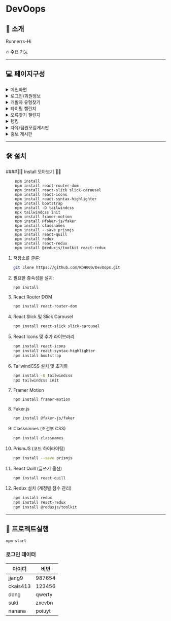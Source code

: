  # DevOops

## 🔅 소개

Runnerrs-Hi

🔥 주요 기능



---

<!--
## 🧾 목차
- [소개](#소개)
- [페이지 구성](#페이지구성)
- [설치](#설치)
- [프로젝트 실행](#사용-방법)

--- -->

## 💻 페이지구성

  <details>
    <summary> 메인화면</summary>
    <img src="https://github.com/user-attachments/assets/59dd073d-efff-4107-8d3b-41ba93599187" alt="메인" width="80%">
   
  </details>

  <details>
    <summary>로그인/회원정보</summary>
    <img src="https://github.com/user-attachments/assets/442acb3c-ee48-493b-8f7b-e82f6c0daf08" alt="로그인화면" width="80%">
    <img src="https://github.com/user-attachments/assets/d7aa64bc-a30e-4eca-b584-5a00a4010bc6" alt="회원가입" width="80%">

  </details>
  <details>
    <summary>개발자 유형찾기</summary>
    <img src="https://github.com/user-attachments/assets/0867ef13-d096-46b6-a9cf-fd06fb3941a6" alt="유형테스트1" width="80%">
<img src="https://github.com/user-attachments/assets/830d2d3a-2ea1-4fe3-8dc3-ba3d991f3b80" alt="유형테스트2" width="80%">
<img src="https://github.com/user-attachments/assets/9b8057aa-1423-409b-b8b2-26fc5d0d26f5" alt="유형테스트3" width="80%">
    
  </details>
  
  <details>
    <summary>타이핑 캘린지</summary>
    <img src="https://github.com/user-attachments/assets/3a3822e0-4b6f-45a7-be04-f6edce0ef8d2" alt="타이핑챌린지" width="80%">
    
  </details>
  <details>
    <summary>오류찾기 챌린지</summary>
    <img src="https://github.com/user-attachments/assets/d728a84a-c9ce-481e-9927-b9e8b22a991d" alt="오류찾기챌린지" width="80%">

  </details>
  <details>
    <summary>랭킹</summary>
     
  <img src="https://github.com/user-attachments/assets/55adc89d-c5f3-4d80-ba7c-ddbad5bde661" alt="랭킹" width="80%">

  </details>
  <details>
    <summary>자유/팀원모집게시판</summary>
 <img src="https://github.com/user-attachments/assets/a2fa1154-7f71-4998-93ea-ccd9d8bf9d05" alt="글쓰기" width="80%">
  <img src="https://github.com/user-attachments/assets/47b7cd6b-6333-423e-b7c6-148790c62bd7" alt="팀원모집" width="80%">  
      
  <img src="https://github.com/user-attachments/assets/3767bf02-070b-4438-9325-f9b1e739eb12" alt="게시판" width="80%">
  <img src="https://github.com/user-attachments/assets/1bbfe784-1b4f-47aa-a9b2-ec3a7ae36002" alt="글보기" width="80%">

  </details>
   <details>
    <summary>홍보 게시판</summary>
    <img src="https://github.com/user-attachments/assets/4fe956fb-e868-40b4-ad40-0d748baf5cf1" alt="홍보게시판" width="80%">

  </details>

---

## 🛠️ 설치

####🚨🚨 Install 모아보기 🚨🚨

```
    npm install
    npm install react-router-dom
    npm install react-slick slick-carousel
    npm install react-icons
    npm install react-syntax-highlighter
    npm install bootstrap
    npm install -D tailwindcss
    npx tailwindcss init
    npm install framer-motion
    npm install @faker-js/faker
    npm install classnames
    npm install --save prismjs
    npm install react-quill
    npm install redux
    npm install react-redux
    npm install @reduxjs/toolkit react-redux
```

1. 저장소를 클론:
   ```bash
   git clone https://github.com/KDH000/DevOops.git
   ```
2. 필요한 종속성을 설치:
   ```bash
   npm install
   ```
3. React Router DOM

   ```bash
   npm install react-router-dom
   ```

4. React Slick 및 Slick Carousel

   ```bash
   npm install react-slick slick-carousel
   ```

5. React Icons 및 추가 라이브러리

   ```bash
   npm install react-icons
   npm install react-syntax-highlighter
   npm install bootstrap
   ```

6. TailwindCSS 설치 및 초기화

   ```bash
   npm install -D tailwindcss
   npx tailwindcss init
   ```

7. Framer Motion

   ```bash
   npm install framer-motion
   ```

8. Faker.js

   ```bash
   npm install @faker-js/faker
   ```

9. Classnames (조건부 CSS)

   ```bash
   npm install classnames
   ```

10. PrismJS (코드 하이라이팅)

    ```bash
    npm install --save prismjs
    ```

11. React Quill (글쓰기 옵션)

    ```
    npm install react-quill
    ```

12. Redux 설치 (계정별 점수 관리)
    ```bash
    npm install redux
    npm install react-redux
    npm install @reduxjs/toolkit
    ```

---

## 📌 프로젝트실행

```
npm start
```

### 로그인 데이터

| 아이디   | 비번   |
| -------- | ------ |
| jjang9   | 987654 |
| ckals413 | 123456 |
| dong     | qwerty |
| suki     | zxcvbn |
| nanana   | poiuyt |
